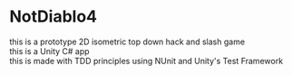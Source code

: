# NotDiablo4
this is a prototype 2D isometric top down hack and slash game <br />
this is a Unity C# app <br />
this is made with TDD principles using NUnit and Unity's Test Framework
